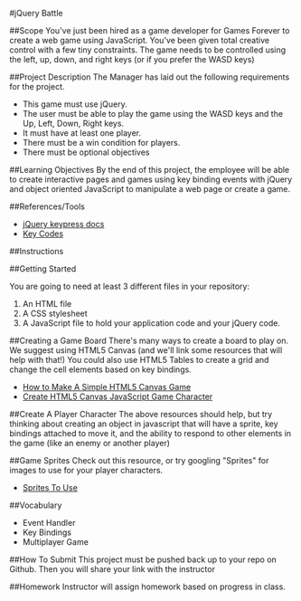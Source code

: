 #jQuery Battle

##Scope
You've just been hired as a game developer for Games Forever to create a web game using JavaScript. You've been given total creative control with a few tiny constraints. The game needs to be controlled using the left, up, down, and right keys (or if you prefer the WASD keys)

##Project Description
The Manager has laid out the following requirements for the project.
* This game must use jQuery.
* The user must be able to play the game using the WASD keys and the Up, Left, Down, Right keys.
* It must have at least one player.
* There must be a win condition for players.
* There must be optional objectives


##Learning Objectives
By the end of this project, the employee will be able to create interactive pages and games using key binding events with jQuery and object oriented JavaScript to manipulate a web page or create a game.

##References/Tools

* [jQuery keypress docs](https://api.jquery.com/keypress/)
* [Key Codes](www.quirksmode.org/js/keys.html)

##Instructions


##Getting Started

You are going to need at least 3 different files in your repository:
1. An HTML file
2. A CSS stylesheet
3. A JavaScript file to hold your application code and your jQuery code.

##Creating a Game Board
There's many ways to create a board to play on.
We suggest using HTML5 Canvas (and we'll link some resources that will help with that!)
You could also use HTML5 Tables to create a grid and change the cell elements based on key bindings.
* [How to Make A Simple HTML5 Canvas Game](http://www.lostdecadegames.com/how-to-make-a-simple-html5-canvas-game/)
* [Create HTML5 Canvas JavaScript Game Character](http://www.williammalone.com/articles/create-html5-canvas-javascript-game-character/1/)

##Create A Player Character
The above resources should help, but try thinking about creating an object in javascript that will have a sprite, key bindings attached to move it, and the ability to respond to other elements in the game (like an enemy or another player)

##Game Sprites
Check out this resource, or try googling "Sprites" for images to use for your player characters.

* [Sprites To Use](http://www.spriters-resource.com/)


##Vocabulary
* Event Handler
* Key Bindings
* Multiplayer Game

##How To Submit
This project must be pushed back up to your repo on Github. Then you will share your link with the instructor

##Homework
Instructor will assign homework based on progress in class.
